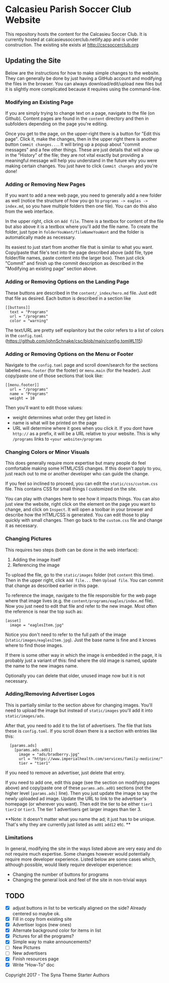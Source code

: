 # Calcasieu Parish Soccer Club Website

This repository hosts the content for the Calcasieu Soccer Club.
It is currently hosted at calcasieusoccerclub.netlify.app and is under construction. The existing site exists at http://cscsoccerclub.org

## Updating the Site

Below are the instructions for how to make simple changes to the website. They can generally be done by just having
a GitHub account and modifying the files in the browser. You can always download/edit/upload new files but it is slightly more
complicated because it requires using the command-line.

### Modifying an Existing Page

If you are simply trying to change text on a page, navigate to the file (on Github). Content pages are found in the
`content` directory and then in subfolders depending on the page you're editing.

Once you get to the page, on the upper-right there is a button for "Edit this page". Click it, make the changes, then
in the upper right there is another button `Commit changes...`. It will bring up a popup about "commit messages" and a few
other things. These are just details that will show up in the "History" of the file; they are not vital exactly but providing
a meaningful message will help you understand in the future why you were making certain changes. You just have to click `Commit changes` and you're done!

### Adding or Removing New Pages

If  you want to add a new web page, you need to generally add a new folder as well (notice the structure of how you go to `programs -> eagles -> index.md`, so you have multiple folders then one file). You can do this also from the web interface.

In the upper right, click on `Add file`. There is a textbox for content of the file but also above it is a textbox where you'll
add the file name. To create the folder, just type in `folderYouWant/fileNameYouWant` and the folder is automatically made as necessary.

Its easiest to just start from another file that is similar to what you want. Copy/paste that file's text into the page described above (add file, type folder/file names, paste content into the larger box). Then just click "Commit" and finish up the commit description as described in the "Modifying an existing page" section above.

### Adding or Removing Options on the Landing Page

These buttons are described in the `content/_index/hero.md` file. Just edit that file as desired. Each button is described in a
section like

```
[[buttons]]
  text = "Programs"
  url = "/programs"
  color = "warning"
```

The text/URL are pretty self explanitory but the color refers to a list of colors in the `config.toml` (https://github.com/johnSchnake/csc/blob/main/config.toml#L115)

### Adding or Removing Options on the Menu or Footer

Navigate to the `config.toml` page and scroll down/search for the sections labeled `menu.footer` (for the footer) or `menu.main` (for the header). Just copy/paste one of those sections that look like:

```
[[menu.footer]]
  url = "/programs"
  name = "Programs"
  weight = 10
```

Then you'll want to edit those values:
 - weight determines what order they get listed in
 - name is what will be printed on the page
 - URL will determine where it goes when you click it. If you dont have `http://` as a prefix, it will be a URL relative to your website. This is why `/programs` links to `<your website>/programs`

### Changing Colors or Minor Visuals

This does generally require more expertise but many people do feel comfortable making some HTML/CSS changes. If this doesn't apply to you, just reach out to me or another developer who can guide the change.

If you feel so inclined to proceed, you can edit the `static/css/custom.css` file. This contains CSS for small things I customized on the site.

You can play with changes here to see how it impacts things. You can also just view the website, right click on the element on the page you want to change, and click on `Inspect`. It will open a toolbar in your browser and describe how the HTML/CSS is generated. You can edit those to play quickly with small changes. Then go back to the `custom.css` file and change it as necessary.

### Changing Pictures

This requires two steps (both can be done in the web interface):
 1. Adding the image itself
 2. Referencing the image

To upload the file, go to the `static/images` folder (not `content` this time). Then in the upper right, click `Add file...` then `Upload file`. You can commit that change as described earlier in this page.

To reference the image, navigate to the file responsible for the web page where that image lives (e.g. the `content/programs/eagles/index.md` file). Now you just need to edit that file and refer to the new image. Most often the reference is near the top such
as:

```
[asset]
  image = "eaglesItem.jpg"
```

Notice you don't need to refer to the full path of the image (`static/images/eaglesItem.jpg`). Just the base name is fine and it knows where to find those images.

If there is some other way in which the image is embedded in the page, it is probably just a variant of this: find where the old image is named, update the name to the new images name.

Optionally you can delete that older, unused image now but it is not necessary.

### Adding/Removing Advertiser Logos

This is partially similar to the section above for changing images. You'll need to upload the image but instead of `static/images` you'll add it into `static/images/ads`.

After that, you need to add it to the list of advertisers. The file that lists these is `config.toml`. If you scroll down
there is a section with entries like this:

```
  [params.ads]
    [params.ads.ad01]
      image = "ads/bradberry.jpg"
      url = "https://www.imperialhealth.com/services/family-medicine/"
      tier = "tier1"
```

If you need to remove an advertiser, just delete that entry.

If you need to add one, edit this page (see the section on modifying pages above) and copy/paste one of these `params.ads.ad01` sections (not the higher level `[params.ads]` line). Then you just update the image to say the newly uploaded ad image. Update the URL to link to the advertiser's homepage (or wherever you want). Then edit the tier to be either `tier1` `tier2` or `tier3`. The tier 1 advertisers get larger images than tier 3.

**Note: it doesn't matter what you name the ad; it just has to be unique. That's why they are currently just listed as `ad01` `add12` etc. **

### Limitations

In general, modifying the site in the ways listed above are very easy and do not require much expertise.
Some changes however would potentially require more developer experience.
Listed below are some cases which, although possible, would likely require developer experience:

 - Changing the number of buttons for programs
 - Changing the general look and feel of the site in non-trivial ways

## TODO

 - [x] adjust buttons in list to be vertically aligned on the side? Already centered so maybe ok.
 - [x] Fill in copy from existing site
 - [x] Advertiser logos (new ones)
 - [x] Alternate background color for items in list
 - [x] Pictures for all the programs?
 - [x] Simple way to make announcements?
 - [ ] New Pictures
 - [ ] New advertisers
 - [x] Finish resources page
 - [x] Write "How-To" doc

Copyright 2017 - The Syna Theme Starter Authors

